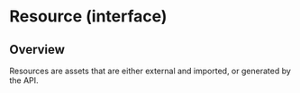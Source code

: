 # Resource (interface)

## Overview

Resources are assets that are either external and imported, or generated by the API.
